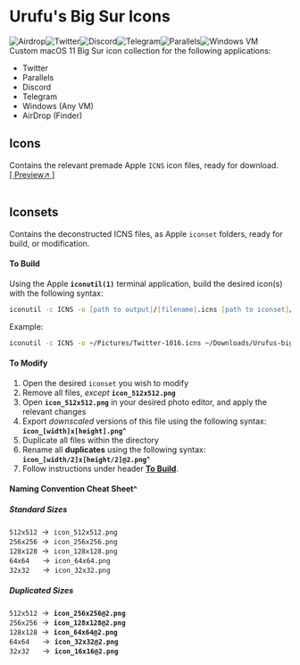 # Urufu's Big Sur Icons
![Airdrop](https://github.com/MisutaaUrufu/Urufus-bigSurIcons/raw/master/Iconsets/AirDrop-1016.iconset/icon_64x64.png)![Twitter](https://github.com/MisutaaUrufu/Urufus-bigSurIcons/raw/master/Iconsets/Twitter-1016.iconset/icon_64x64.png)![Discord](https://github.com/MisutaaUrufu/Urufus-bigSurIcons/raw/master/Iconsets/Discord-1016.iconset/icon_64x64.png)![Telegram](https://github.com/MisutaaUrufu/Urufus-bigSurIcons/raw/master/Iconsets/Telegram-1016.iconset/icon_64x64.png)![Parallels](https://github.com/MisutaaUrufu/Urufus-bigSurIcons/raw/master/Iconsets/Parallels-1016.iconset/icon_64x64.png)![Windows VM](https://github.com/MisutaaUrufu/Urufus-bigSurIcons/raw/master/Iconsets/Windows-1016.iconset/icon_64x64.png)<br/>
Custom macOS 11 Big Sur icon collection for the following applications:

* Twitter
* Parallels
* Discord
* Telegram
* Windows (Any VM)
* AirDrop (Finder)

## Icons
Contains the relevant premade Apple `ICNS` icon files, ready for download. [\[&nbsp;Preview↗&#xFE0E;&nbsp;\]](https://github.com/MisutaaUrufu/Urufus-bigSurIcons/blob/master/Preview.md)
<br/><br/>

## Iconsets
Contains the deconstructed ICNS files, as Apple `iconset` folders, ready for build, or modification.
<br/>

#### To Build
Using the Apple **`iconutil(1)`** terminal application, build the desired icon(s) with the following syntax:
```zsh
iconutil -c ICNS -o [path to output]/[filename].icns [path to iconset]/[iconset] 
```
Example:
```zsh
iconutil -c ICNS -o ~/Pictures/Twitter-1016.icns ~/Downloads/Urufus-bigSurIcons/Iconsets/Twitter-1016.iconset
```

#### To Modify
1. Open the desired `iconset` you wish to modify
2. Remove all files, *except* **`icon_512x512.png`**
3. Open **`icon_512x512.png`** in your desired photo editor, and apply the relevant changes
4. Export *downscaled* versions of this file using the following syntax:<br/>
**`icon_[width]x[height].png`**\^
5. Duplicate all files within the directory
6. Rename all **duplicates** using the following syntax:<br/>
**`icon_[width/2]x[height/2]@2.png`**\^
7. Follow instructions under header [**To Build**](#to-build).

#### Naming Convention Cheat Sheet\^
##### Standard Sizes
`512x512`&nbsp;&nbsp;->&nbsp;&nbsp;`icon_512x512.png`<br/>
`256x256`&nbsp;&nbsp;->&nbsp;&nbsp;`icon_256x256.png`<br/>
`128x128`&nbsp;&nbsp;->&nbsp;&nbsp;`icon_128x128.png`<br/>
`64x64`&nbsp;&nbsp;&nbsp;&nbsp;&nbsp;&nbsp;->&nbsp;&nbsp;`icon_64x64.png`<br/>
`32x32`&nbsp;&nbsp;&nbsp;&nbsp;&nbsp;&nbsp;->&nbsp;&nbsp;`icon_32x32.png`<br/>

##### Duplicated Sizes
`512x512`&nbsp;&nbsp;->&nbsp;&nbsp;**`icon_256x256@2.png`**<br/>
`256x256`&nbsp;&nbsp;->&nbsp;&nbsp;**`icon_128x128@2.png`**<br/>
`128x128`&nbsp;&nbsp;->&nbsp;&nbsp;**`icon_64x64@2.png`**<br/>
`64x64`&nbsp;&nbsp;&nbsp;&nbsp;&nbsp;&nbsp;->&nbsp;&nbsp;**`icon_32x32@2.png`**<br/>
`32x32`&nbsp;&nbsp;&nbsp;&nbsp;&nbsp;&nbsp;->&nbsp;&nbsp;**`icon_16x16@2.png`**<br/>
